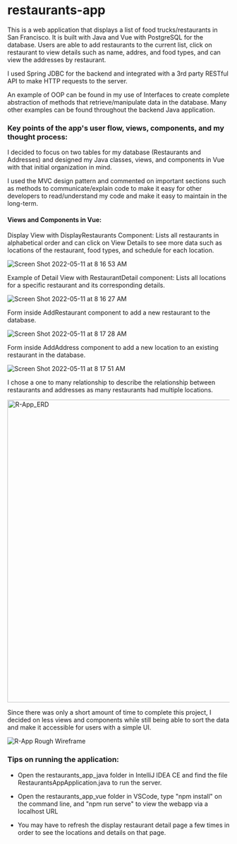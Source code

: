# restaurants-app

This is a web application that displays a list of food trucks/restaurants in San Francisco. It is built with Java and Vue with PostgreSQL for the database. Users are able to add restaurants to the current list, click on restaurant to view details such as name, addres, and food types, and can view the addresses by restaurant.

I used Spring JDBC for the backend and integrated with a 3rd party RESTful API to make HTTP requests to the server. 

An example of OOP can be found in my use of Interfaces to create complete abstraction of methods that retrieve/manipulate data in the database. Many other examples can be found throughout the backend Java application.

<h3>Key points of the app's user flow, views, components, and my thought process:</h3>

I decided to focus on two tables for my database (Restaurants and Addresses) and designed my Java classes, views, and components in Vue with that initial organization in mind.

I used the MVC design pattern and commented on important sections such as methods to communicate/explain code to make it easy for other developers to read/understand my code and make it easy to maintain in the long-term. 

<h4>Views and Components in Vue:</h4>

Display View with DisplayRestaurants Component: Lists all restaurants in alphabetical order and can click on View Details to see more data such as locations of the restaurant, food types, and schedule for each location.

![Screen Shot 2022-05-11 at 8 16 53 AM](https://user-images.githubusercontent.com/101483745/167886395-6722f657-18b3-4be3-a372-3abcad48ed68.png)

Example of Detail View with RestaurantDetail component: Lists all locations for a specific restaurant and its corresponding details.

![Screen Shot 2022-05-11 at 8 16 27 AM](https://user-images.githubusercontent.com/101483745/167886420-548459f6-bfd0-467a-802d-6a34e607ab0a.png)

Form inside AddRestaurant component to add a new restaurant to the database.

![Screen Shot 2022-05-11 at 8 17 28 AM](https://user-images.githubusercontent.com/101483745/167886693-da199724-c8e4-4b2b-b552-aa133d8659db.png)

Form inside AddAddress component to add a new location to an existing restaurant in the database.

![Screen Shot 2022-05-11 at 8 17 51 AM](https://user-images.githubusercontent.com/101483745/167886731-f99bcf21-d0ed-46c4-a21a-4b36066bddae.png)

I chose a one to many relationship to describe the relationship between restaurants and addresses as many restaurants had multiple locations.

<img width="685" alt="R-App_ERD" src="https://user-images.githubusercontent.com/101483745/167368479-a271a18e-30f7-4b7c-8048-7d5a26cd876c.png">

Since there was only a short amount of time to complete this project, I decided on less views and components while still being able to sort the data and make it accessible for users with a simple UI.

![R-App Rough Wireframe](https://user-images.githubusercontent.com/101483745/167884880-0cc323b4-6b44-4255-a776-50c6d6a7b892.jpg)

<h3>Tips on running the application:</h3>

- Open the restaurants_app_java folder in IntelliJ IDEA CE and find the file RestaurantsAppApplication.java to run the server.

- Open the restaurants_app_vue folder in VSCode, type "npm install" on the command line, and "npm run serve" to view the webapp via a localhost URL

- You may have to refresh the display restaurant detail page a few times in order to see the locations and details on that page.
